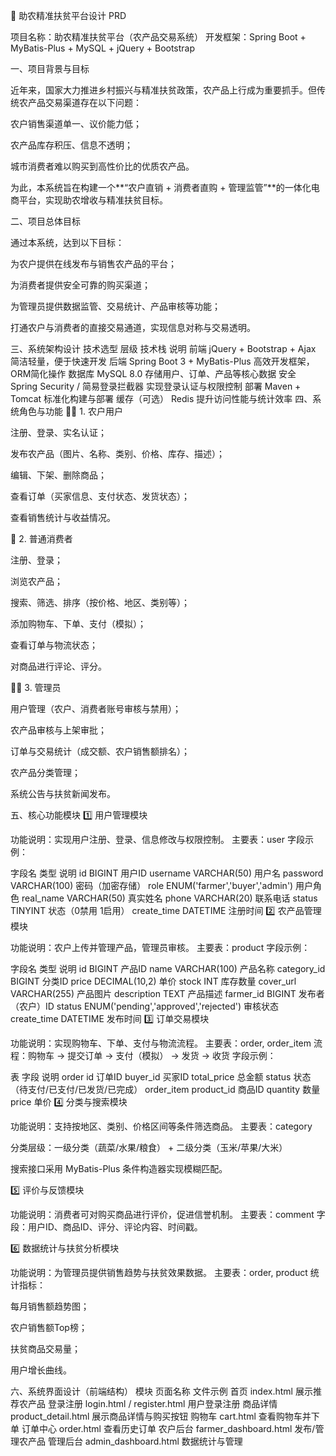 🥦 助农精准扶贫平台设计 PRD

项目名称：助农精准扶贫平台（农产品交易系统）
开发框架：Spring Boot + MyBatis-Plus + MySQL + jQuery + Bootstrap

一、项目背景与目标

近年来，国家大力推进乡村振兴与精准扶贫政策，农产品上行成为重要抓手。但传统农产品交易渠道存在以下问题：

农户销售渠道单一、议价能力低；

农产品库存积压、信息不透明；

城市消费者难以购买到高性价比的优质农产品。

为此，本系统旨在构建一个**“农户直销 + 消费者直购 + 管理监管”**的一体化电商平台，实现助农增收与精准扶贫目标。

二、项目总体目标

通过本系统，达到以下目标：

为农户提供在线发布与销售农产品的平台；

为消费者提供安全可靠的购买渠道；

为管理员提供数据监管、交易统计、产品审核等功能；

打通农户与消费者的直接交易通道，实现信息对称与交易透明。

三、系统架构设计
技术选型
层级	技术栈	说明
前端	jQuery + Bootstrap + Ajax	简洁轻量，便于快速开发
后端	Spring Boot 3 + MyBatis-Plus	高效开发框架，ORM简化操作
数据库	MySQL 8.0	存储用户、订单、产品等核心数据
安全	Spring Security / 简易登录拦截器	实现登录认证与权限控制
部署	Maven + Tomcat	标准化构建与部署
缓存（可选）	Redis	提升访问性能与统计效率
四、系统角色与功能
👩‍🌾 1. 农户用户

注册、登录、实名认证；

发布农产品（图片、名称、类别、价格、库存、描述）；

编辑、下架、删除商品；

查看订单（买家信息、支付状态、发货状态）；

查看销售统计与收益情况。

🛒 2. 普通消费者

注册、登录；

浏览农产品；

搜索、筛选、排序（按价格、地区、类别等）；

添加购物车、下单、支付（模拟）；

查看订单与物流状态；

对商品进行评论、评分。

🧑‍💼 3. 管理员

用户管理（农户、消费者账号审核与禁用）；

农产品审核与上架审批；

订单与交易统计（成交额、农户销售额排名）；

农产品分类管理；

系统公告与扶贫新闻发布。

五、核心功能模块
1️⃣ 用户管理模块

功能说明：实现用户注册、登录、信息修改与权限控制。
主要表：user
字段示例：

字段名	类型	说明
id	BIGINT	用户ID
username	VARCHAR(50)	用户名
password	VARCHAR(100)	密码（加密存储）
role	ENUM('farmer','buyer','admin')	用户角色
real_name	VARCHAR(50)	真实姓名
phone	VARCHAR(20)	联系电话
status	TINYINT	状态（0禁用 1启用）
create_time	DATETIME	注册时间
2️⃣ 农产品管理模块

功能说明：农户上传并管理产品，管理员审核。
主要表：product
字段示例：

字段名	类型	说明
id	BIGINT	产品ID
name	VARCHAR(100)	产品名称
category_id	BIGINT	分类ID
price	DECIMAL(10,2)	单价
stock	INT	库存数量
cover_url	VARCHAR(255)	产品图片
description	TEXT	产品描述
farmer_id	BIGINT	发布者（农户）ID
status	ENUM('pending','approved','rejected')	审核状态
create_time	DATETIME	发布时间
3️⃣ 订单交易模块

功能说明：实现购物车、下单、支付与物流流程。
主要表：order, order_item
流程：购物车 → 提交订单 → 支付（模拟） → 发货 → 收货
字段示例：

表	字段	说明
order	id	订单ID
buyer_id	买家ID
total_price	总金额
status	状态（待支付/已支付/已发货/已完成）
order_item	product_id	商品ID
quantity	数量
price	单价
4️⃣ 分类与搜索模块

功能说明：支持按地区、类别、价格区间等条件筛选商品。
主要表：category

分类层级：一级分类（蔬菜/水果/粮食） + 二级分类（玉米/苹果/大米）

搜索接口采用 MyBatis-Plus 条件构造器实现模糊匹配。

5️⃣ 评价与反馈模块

功能说明：消费者可对购买商品进行评价，促进信誉机制。
主要表：comment
字段：用户ID、商品ID、评分、评论内容、时间戳。

6️⃣ 数据统计与扶贫分析模块

功能说明：为管理员提供销售趋势与扶贫效果数据。
主要表：order, product
统计指标：

每月销售额趋势图；

农户销售额Top榜；

扶贫商品交易量；

用户增长曲线。

六、系统界面设计（前端结构）
模块	页面名称	文件示例
首页	index.html	展示推荐农产品
登录注册	login.html / register.html	用户登录注册
商品详情	product_detail.html	展示商品详情与购买按钮
购物车	cart.html	查看购物车并下单
订单中心	order.html	查看历史订单
农户后台	farmer_dashboard.html	发布/管理农产品
管理后台	admin_dashboard.html	数据统计与管理